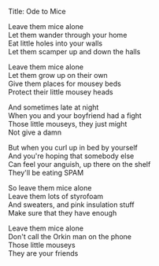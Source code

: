 Title: Ode to Mice

Leave them mice alone  
Let them wander through your home  
Eat little holes into your walls  
Let them scamper up and down the halls

Leave them mice alone  
Let them grow up on their own  
Give them places for mousey beds  
Protect their little mousey heads

And sometimes late at night  
When you and your boyfriend had a fight  
Those little mouseys, they just might  
Not give a damn

But when you curl up in bed by yourself  
And you're hoping that somebody else  
Can feel your anguish, up there on the shelf  
They'll be eating SPAM

So leave them mice alone  
Leave them lots of styrofoam  
And sweaters, and pink insulation stuff  
Make sure that they have enough

Leave them mice alone  
Don't call the Orkin man on the phone  
Those little mouseys  
They are your friends
